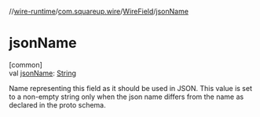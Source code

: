 //[wire-runtime](../../../index.md)/[com.squareup.wire](../index.md)/[WireField](index.md)/[jsonName](json-name.md)

# jsonName

[common]\
val [jsonName](json-name.md): [String](https://kotlinlang.org/api/latest/jvm/stdlib/kotlin/-string/index.html)

Name representing this field as it should be used in JSON. This value is set to a non-empty string only when the json name differs from the name as declared in the proto schema.
